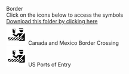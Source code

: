 Border<br>Click on the icons below to access the symbols<br><a href='https://minhaskamal.github.io/DownGit/#/home?url=https://github.com/NAPSG/DHS-Symbol-Server/tree/main/dhs-symbol/assets/icons/Infrastructure/Border'>Download this folder by clicking here</a><br><a href='https://github.com/NAPSG/DHS-Symbol-Server/raw/main/dhs-symbol/assets/icons/Infrastructure/Border/icon-LBA.svg'><img src='icon-LBA.svg' width='55'></a> Canada and Mexico Border Crossing<br><a href='https://github.com/NAPSG/DHS-Symbol-Server/raw/main/dhs-symbol/assets/icons/Infrastructure/Border/icon-LBB.svg'><img src='icon-LBB.svg' width='55'></a> US Ports of Entry<br>
